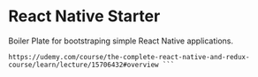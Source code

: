 # React Native Starter 

Boiler Plate for bootstraping simple React Native applications. 

```Follow along at:
https://udemy.com/course/the-complete-react-native-and-redux-course/learn/lecture/15706432#overview ```
